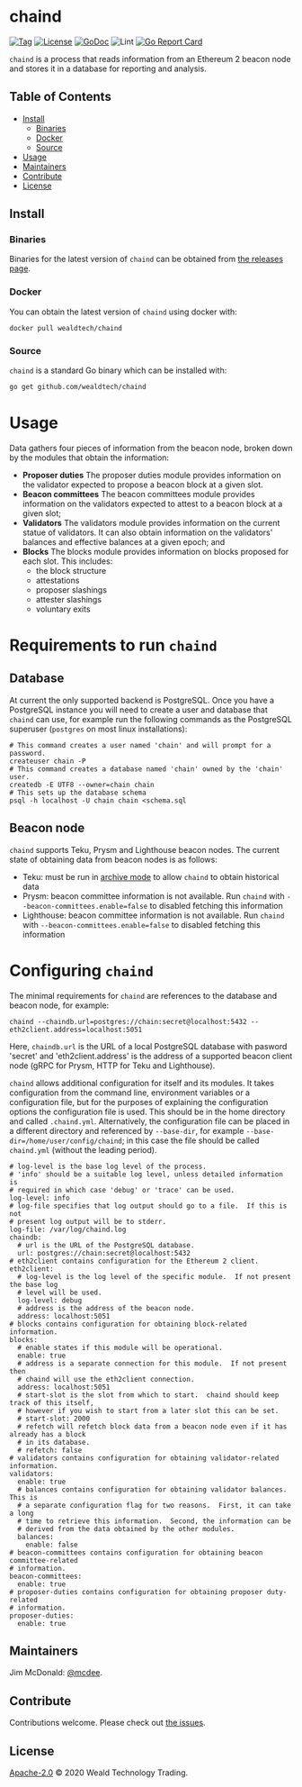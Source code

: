 # chaind

[![Tag](https://img.shields.io/github/tag/wealdtech/chaind.svg)](https://github.com/wealdtech/chaind/releases/)
[![License](https://img.shields.io/github/license/wealdtech/chaind.svg)](LICENSE)
[![GoDoc](https://godoc.org/github.com/wealdtech/chaind?status.svg)](https://godoc.org/github.com/wealdtech/chaind)
![Lint](https://github.com/wealdtech/chaind/workflows/golangci-lint/badge.svg)
[![Go Report Card](https://goreportcard.com/badge/github.com/wealdtech/chaind)](https://goreportcard.com/report/github.com/wealdtech/chaind)

`chaind` is a process that reads information from an Ethereum 2 beacon node and stores it in a database for reporting and analysis.

## Table of Contents

- [Install](#install)
  - [Binaries](#binaries)
  - [Docker](#docker)
  - [Source](#source)
- [Usage](#usage)
- [Maintainers](#maintainers)
- [Contribute](#contribute)
- [License](#license)

## Install

### Binaries

Binaries for the latest version of `chaind` can be obtained from [the releases page](https://github.com/wealdtech/chaind/releases/latest  ).

### Docker

You can obtain the latest version of `chaind` using docker with:

```
docker pull wealdtech/chaind
```

### Source

`chaind` is a standard Go binary which can be installed with:

```sh
go get github.com/wealdtech/chaind
```

# Usage
Data gathers four pieces of information from the beacon node, broken down by the modules that obtain the information:

  - **Proposer duties** The proposer duties module provides information on the validator expected to propose a beacon block at a given slot.
  - **Beacon committees** The beacon committees module provides information on the validators expected to attest to a beacon block at a given slot;
  - **Validators** The validators module provides information on the current statue of validators.  It can also obtain information on the validators' balances and effective balances at a given epoch; and
  - **Blocks** The blocks module provides information on blocks proposed for each slot.  This includes:
    - the block structure
    - attestations
    - proposer slashings
    - attester slashings
    - voluntary exits

# Requirements to run `chaind`
## Database
At current the only supported backend is PostgreSQL.  Once you have a  PostgreSQL instance you will need to create a user and database that `chaind` can use, for example run the following commands as the PostgreSQL superuser (`postgres` on most linux installations):

```
# This command creates a user named 'chain' and will prompt for a password.
createuser chain -P
# This command creates a database named 'chain' owned by the 'chain' user.
createdb -E UTF8 --owner=chain chain
# This sets up the database schema
psql -h localhost -U chain chain <schema.sql
```

## Beacon node
`chaind` supports Teku, Prysm and Lighthouse beacon nodes.  The current state of obtaining data from beacon nodes is as follows:

  - Teku: must be run in [archive mode](https://docs.teku.consensys.net/en/latest/Reference/CLI/CLI-Syntax/#data-storage-mode) to allow `chaind` to obtain historical data
  - Prysm: beacon committee information is not available.  Run `chaind` with `--beacon-committees.enable=false` to disabled fetching this information
  - Lighthouse: beacon committee information is not available.  Run `chaind` with `--beacon-committees.enable=false` to disabled fetching this information

# Configuring `chaind`
The minimal requirements for `chaind` are references to the database and beacon node, for example:

```
chaind --chaindb.url=postgres://chain:secret@localhost:5432 --eth2client.address=localhost:5051
```

Here, `chaindb.url` is the URL of a local PostgreSQL database with pasword 'secret' and 'eth2client.address' is the address of a supported beacon client node (gRPC for Prysm, HTTP for Teku and Lighthouse).

`chaind` allows additional configuration for itself and its modules.  It takes configuration from the command line, environment variables or a configuration file, but for the purposes of explaining the configuration options the configuration file is used.  This should be in the home directory and called `.chaind.yml`.  Alternatively, the configuration file can be placed in a different directory and referenced by `--base-dir`, for example `--base-dir=/home/user/config/chaind`; in this case the file should be called `chaind.yml` (without the leading period).

```
# log-level is the base log level of the process.
# 'info' should be a suitable log level, unless detailed information is
# required in which case 'debug' or 'trace' can be used.
log-level: info
# log-file specifies that log output should go to a file.  If this is not
# present log output will be to stderr.
log-file: /var/log/chaind.log
chaindb:
  # url is the URL of the PostgreSQL database.
  url: postgres://chain:secret@localhost:5432
# eth2client contains configuration for the Ethereum 2 client.
eth2client:
  # log-level is the log level of the specific module.  If not present the base log
  # level will be used.
  log-level: debug
  # address is the address of the beacon node.
  address: localhost:5051
# blocks contains configuration for obtaining block-related information.
blocks:
  # enable states if this module will be operational.
  enable: true
  # address is a separate connection for this module.  If not present then
  # chaind will use the eth2client connection.
  address: localhost:5051
  # start-slot is the slot from which to start.  chaind should keep track of this itself,
  # however if you wish to start from a later slot this can be set.
  # start-slot: 2000
  # refetch will refetch block data from a beacon node even if it has already has a block
  # in its database.
  # refetch: false
# validators contains configuration for obtaining validator-related information.
validators:
  enable: true
  # balances contains configuration for obtaining validator balances.  This is
  # a separate configuration flag for two reasons.  First, it can take a long
  # time to retrieve this information.  Second, the information can be
  # derived from the data obtained by the other modules.
  balances:
    enable: false
# beacon-committees contains configuration for obtaining beacon committee-related
# information.
beacon-committees:
  enable: true
# proposer-duties contains configuration for obtaining proposer duty-related
# information.
proposer-duties:
  enable: true
```

## Maintainers

Jim McDonald: [@mcdee](https://github.com/mcdee).

## Contribute

Contributions welcome. Please check out [the issues](https://github.com/wealdtech/chaind/issues).

## License

[Apache-2.0](LICENSE) © 2020 Weald Technology Trading.
